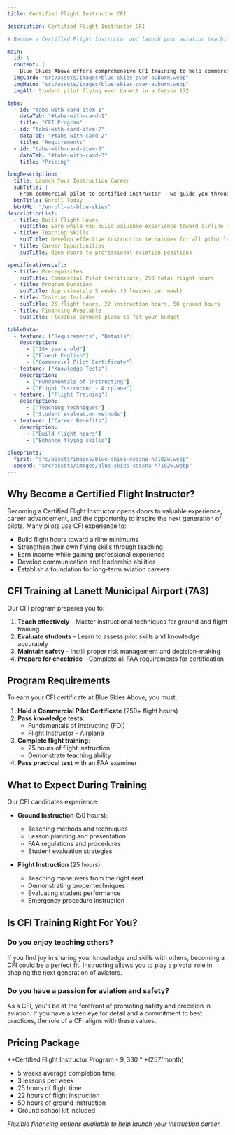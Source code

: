 ```yaml
---
title: Certified Flight Instructor CFI

description: Certified Flight Instructor CFI

# Become a Certified Flight Instructor and launch your aviation teaching career at Blue Skies Above in Lanett, Alabama - training the next generation of pilots.

main:
  id: 1
  content: |
    Blue Skies Above offers comprehensive CFI training to help commercial pilots transition into instructors. Our program prepares you to teach with confidence while building valuable flight experience.
  imgCard: "src/assets/images/blue-skies-over-auburn.webp"
  imgMain: "src/assets/images/blue-skies-over-auburn.webp"
  imgAlt: Student pilot flying over Lanett in a Cessna 172

tabs:
  - id: "tabs-with-card-item-1"
    dataTab: "#tabs-with-card-1"
    title: "CFI Program"
  - id: "tabs-with-card-item-2"
    dataTab: "#tabs-with-card-2"
    title: "Requirements"
  - id: "tabs-with-card-item-3"
    dataTab: "#tabs-with-card-3"
    title: "Pricing"

longDescription:
  title: Launch Your Instruction Career
  subTitle: |
    From commercial pilot to certified instructor - we guide you through every step
  btnTitle: Enroll Today
  btnURL: "/enroll-at-blue-skies"
descriptionList:
  - title: Build Flight Hours
    subTitle: Earn while you build valuable experience toward airline minimums
  - title: Teaching Skills
    subTitle: Develop effective instruction techniques for all pilot levels
  - title: Career Opportunities
    subTitle: Open doors to professional aviation positions

specificationsLeft:
  - title: Prerequisites
    subTitle: Commercial Pilot Certificate, 250 total flight hours
  - title: Program Duration
    subTitle: Approximately 5 weeks (3 lessons per week)
  - title: Training Includes
    subTitle: 25 flight hours, 22 instruction hours, 50 ground hours
  - title: Financing Available
    subTitle: Flexible payment plans to fit your budget

tableData:
  - feature: ["Requirements", "Details"]
    description:
      - ["18+ years old"]
      - ["Fluent English"]
      - ["Commercial Pilot Certificate"]
  - feature: ["Knowledge Tests"]
    description:
      - ["Fundamentals of Instructing"]
      - ["Flight Instructor - Airplane"]
  - feature: ["Flight Training"]
    description:
      - ["Teaching techniques"]
      - ["Student evaluation methods"]
  - feature: ["Career Benefits"]
    description:
      - ["Build flight hours"]
      - ["Enhance flying skills"]

blueprints:
  first: "src/assets/images/blue-skies-cessna-n7102w.webp"
  second: "src/assets/images/blue-skies-cessna-n7102w.webp"
---
```


## Why Become a Certified Flight Instructor?

Becoming a Certified Flight Instructor opens doors to valuable experience, career advancement, and the opportunity to inspire the next generation of pilots. Many pilots use CFI experience to:

- Build flight hours toward airline minimums
- Strengthen their own flying skills through teaching
- Earn income while gaining professional experience
- Develop communication and leadership abilities
- Establish a foundation for long-term aviation careers

## CFI Training at Lanett Municipal Airport (7A3)

Our CFI program prepares you to:

1. **Teach effectively** - Master instructional techniques for ground and flight training
2. **Evaluate students** - Learn to assess pilot skills and knowledge accurately
3. **Maintain safety** - Instill proper risk management and decision-making
4. **Prepare for checkride** - Complete all FAA requirements for certification

## Program Requirements

To earn your CFI certificate at Blue Skies Above, you must:

1. **Hold a Commercial Pilot Certificate** (250+ flight hours)
2. **Pass knowledge tests**:
   - Fundamentals of Instructing (FOI)
   - Flight Instructor - Airplane
3. **Complete flight training**:
   - 25 hours of flight instruction
   - Demonstrate teaching ability
4. **Pass practical test** with an FAA examiner

## What to Expect During Training

Our CFI candidates experience:

- **Ground Instruction** (50 hours):

  - Teaching methods and techniques
  - Lesson planning and presentation
  - FAA regulations and procedures
  - Student evaluation strategies

- **Flight Instruction** (25 hours):
  - Teaching maneuvers from the right seat
  - Demonstrating proper techniques
  - Evaluating student performance
  - Emergency procedure instruction

## Is CFI Training Right For You?

### Do you enjoy teaching others?

If you find joy in sharing your knowledge and skills with others, becoming a CFI could be a perfect fit. Instructing allows you to play a pivotal role in shaping the next generation of aviators.

### Do you have a passion for aviation and safety?

As a CFI, you'll be at the forefront of promoting safety and precision in aviation. If you have a keen eye for detail and a commitment to best practices, the role of a CFI aligns with these values.

## Pricing Package

**Certified Flight Instructor Program - $9,330** ($257/month)

- 5 weeks average completion time
- 3 lessons per week
- 25 hours of flight time
- 22 hours of flight instruction
- 50 hours of ground instruction
- Ground school kit included

_Flexible financing options available to help launch your instruction career._
